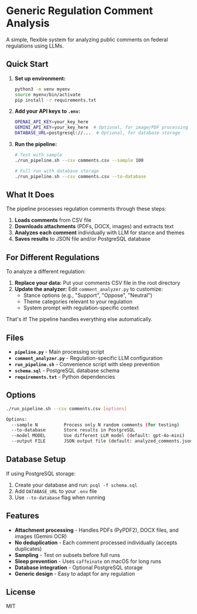 # Generic Regulation Comment Analysis

A simple, flexible system for analyzing public comments on federal regulations using LLMs.

## Quick Start

1. **Set up environment:**
   ```bash
   python3 -m venv myenv
   source myenv/bin/activate
   pip install -r requirements.txt
   ```

2. **Add your API keys to `.env`:**
   ```bash
   OPENAI_API_KEY=your_key_here
   GEMINI_API_KEY=your_key_here  # Optional, for image/PDF processing
   DATABASE_URL=postgresql://...  # Optional, for database storage
   ```

3. **Run the pipeline:**
   ```bash
   # Test with sample
   ./run_pipeline.sh --csv comments.csv --sample 100

   # Full run with database storage
   ./run_pipeline.sh --csv comments.csv --to-database
   ```

## What It Does

The pipeline processes regulation comments through these steps:

1. **Loads comments** from CSV file
2. **Downloads attachments** (PDFs, DOCX, images) and extracts text
3. **Analyzes each comment** individually with LLM for stance and themes
4. **Saves results** to JSON file and/or PostgreSQL database

## For Different Regulations

To analyze a different regulation:

1. **Replace your data:** Put your comments CSV file in the root directory
2. **Update the analyzer:** Edit `comment_analyzer.py` to customize:
   - Stance options (e.g., "Support", "Oppose", "Neutral")
   - Theme categories relevant to your regulation
   - System prompt with regulation-specific context

That's it! The pipeline handles everything else automatically.

## Files

- **`pipeline.py`** - Main processing script
- **`comment_analyzer.py`** - Regulation-specific LLM configuration
- **`run_pipeline.sh`** - Convenience script with sleep prevention
- **`schema.sql`** - PostgreSQL database schema
- **`requirements.txt`** - Python dependencies

## Options

```bash
./run_pipeline.sh --csv comments.csv [options]

Options:
  --sample N          Process only N random comments (for testing)
  --to-database       Store results in PostgreSQL 
  --model MODEL       Use different LLM model (default: gpt-4o-mini)
  --output FILE       JSON output file (default: analyzed_comments.json)
```

## Database Setup

If using PostgreSQL storage:

1. Create your database and run: `psql -f schema.sql`
2. Add `DATABASE_URL` to your `.env` file
3. Use `--to-database` flag when running

## Features

- **Attachment processing** - Handles PDFs (PyPDF2), DOCX files, and images (Gemini OCR)
- **No deduplication** - Each comment processed individually (accepts duplicates)
- **Sampling** - Test on subsets before full runs
- **Sleep prevention** - Uses `caffeinate` on macOS for long runs
- **Database integration** - Optional PostgreSQL storage
- **Generic design** - Easy to adapt for any regulation

## License

MIT